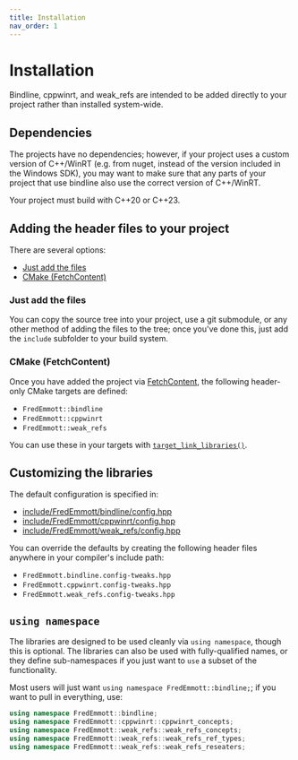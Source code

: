 ```yaml
---
title: Installation
nav_order: 1
---
```


# Installation

Bindline, cppwinrt, and weak_refs are intended to be added directly to your project rather than installed system-wide.

## Dependencies

The projects have no dependencies; however, if your project uses a custom version of C++/WinRT (e.g. from nuget, instead of the version included in the Windows SDK), you may want to make sure that any parts of your project that use bindline also use the correct version of C++/WinRT.

Your project must build with C++20 or C++23.

## Adding the header files to your project

There are several options:
- [Just add the files](#just-add-the-files)
- [CMake (FetchContent)](#cmake-fetchcontent)

### Just add the files

You can copy the source tree into your project, use a git submodule, or any other method of adding the files to the tree; once you've done this,  just add the `include` subfolder to your build system.

### CMake (FetchContent)

Once you have added the project via [FetchContent](https://cmake.org/cmake/help/latest/module/FetchContent.html), the following header-only CMake targets are defined:

- `FredEmmott::bindline`
- `FredEmmott::cppwinrt`
- `FredEmmott::weak_refs`

You can use these in your targets with [`target_link_libraries()`](https://cmake.org/cmake/help/latest/command/target_link_libraries.html).

## Customizing the libraries

The default configuration is specified in:
- [include/FredEmmott/bindline/config.hpp](https://github.com/fredemmott/bindline/blob/main/include/FredEmmott/bindline/config.hpp)
- [include/FredEmmott/cppwinrt/config.hpp](https://github.com/fredemmott/bindline/blob/main/include/FredEmmott/cppwinrt/config.hpp)
- [include/FredEmmott/weak_refs/config.hpp](https://github.com/fredemmott/bindline/blob/main/include/FredEmmott/weak_refs/config.hpp)

You can override the defaults by creating the following header files anywhere in your compiler's include path:

- `FredEmmott.bindline.config-tweaks.hpp`
- `FredEmmott.cppwinrt.config-tweaks.hpp`
- `FredEmmott.weak_refs.config-tweaks.hpp`

## `using namespace`

The libraries are designed to be used cleanly via `using namespace`, though this is optional. The libraries can also be used with fully-qualified names, or they define sub-namespaces if you just want to `use` a subset of the functionality.

Most users will just want `using namespace FredEmmott::bindline;`; if you want to pull in everything, use:

```c++
using namespace FredEmmott::bindline;
using namespace FredEmmott::cppwinrt::cppwinrt_concepts;
using namespace FredEmmott::weak_refs::weak_refs_concepts;
using namespace FredEmmott::weak_refs::weak_refs_ref_types;
using namespace FredEmmott::weak_refs::weak_refs_reseaters;
```
